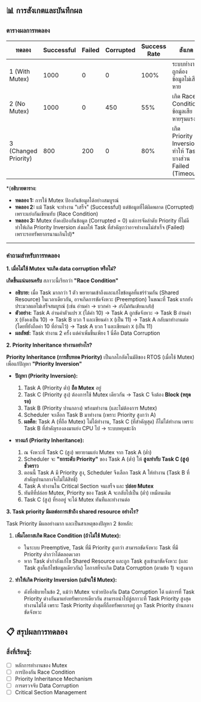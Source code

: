 ## 📊 การสังเกตและบันทึกผล

### ตารางผลการทดลอง

| ทดลอง | Successful | Failed | Corrupted | Success Rate | สังเกต |
|-------|------------|--------|-----------|-------------|---------|
| 1 (With Mutex) | 1000 | 0 | 0 | 100% | ระบบทำงานถูกต้อง ข้อมูลไม่เสียหาย |
| 2 (No Mutex) | 1000 | 0 | 450 | 55% | เกิด Race Condition ข้อมูลเสียหายรุนแรง |
| 3 (Changed Priority) | 800 | 200 | 0 | 80% | เกิด Priority Inversion ทำให้ Task บางส่วน Failed (Timeout) |

*(**อธิบายตาราง:**
* **ทดลอง 1:** การใช้ Mutex ป้องกันข้อมูลได้อย่างสมบูรณ์
* **ทดลอง 2:** แม้ Task จะทำงาน "เสร็จ" (Successful) แต่ข้อมูลที่ได้ผิดพลาด (Corrupted) เพราะแย่งกันเขียนทับ (Race Condition)
* **ทดลอง 3:** Mutex ยังคงป้องกันข้อมูล (Corrupted = 0) แต่การจัดลำดับ Priority ที่ไม่ดี ทำให้เกิด Priority Inversion ส่งผลให้ Task ที่สำคัญกว่าอาจทำงานไม่สำเร็จ (Failed) เพราะรอทรัพยากรนานเกินไป)*

---

### คำถามสำหรับการทดลอง

**1. เมื่อไม่ใช้ Mutex จะเกิด data corruption หรือไม่?**

**เกิดขึ้นแน่นอนครับ** สภาวะนี้เรียกว่า **"Race Condition"**

* **อธิบาย:** เมื่อ Task มากกว่า 1 ตัว พยายามเข้าถึงและแก้ไขข้อมูลที่แชร์ร่วมกัน (Shared Resource) ในเวลาเดียวกัน, อาจเกิดการขัดจังหวะ (Preemption) ในขณะที่ Task แรกยังประมวลผลไม่เสร็จสมบูรณ์ (เช่น อ่านค่า -> บวกค่า -> *ยังไม่ทันเขียนกลับ*)
* **ตัวอย่าง:** Task A อ่านค่าตัวแปร `X` (ได้ค่า 10) -> Task A ถูกขัดจังหวะ -> Task B อ่านค่า `X` (ยังคงเป็น 10) -> Task B บวก 1 และเขียนค่า `X` (เป็น 11) -> Task A กลับมาทำงานต่อ (โดยที่ยังถือค่า 10 ที่อ่านไว้) -> Task A บวก 1 และเขียนค่า `X` (เป็น 11)
* **ผลลัพธ์:** Task ทำงาน 2 ครั้ง แต่ค่าเพิ่มขึ้นเพียง 1 นี่คือ Data Corruption

**2. Priority Inheritance ทำงานอย่างไร?**

**Priority Inheritance (การสืบทอด Priority)** เป็นกลไกอัตโนมัติของ RTOS (เมื่อใช้ Mutex) เพื่อแก้ปัญหา **"Priority Inversion"**

* **ปัญหา (Priority Inversion):**
    1.  Task A (Priority ต่ำ) **ถือ Mutex** อยู่
    2.  Task C (Priority สูง) ต้องการใช้ Mutex เดียวกัน -> Task C จึงต้อง **Block (หยุดรอ)**
    3.  Task B (Priority ปานกลาง) พร้อมทำงาน (และไม่ต้องการ Mutex)
    4.  Scheduler จะเลือก Task B มาทำงาน (เพราะ Priority สูงกว่า A)
    5.  **ผลคือ:** Task A (ที่ถือ Mutex) ไม่ได้ทำงาน, Task C (ที่สำคัญสุด) ก็ไม่ได้ทำงาน เพราะ Task B ที่สำคัญรองลงมาแย่ง CPU ไป -> ระบบหยุดชะงัก

* **ทางแก้ (Priority Inheritance):**
    1.  ณ จังหวะที่ Task C (สูง) พยายามแย่ง Mutex จาก Task A (ต่ำ)
    2.  Scheduler จะ **"ยกระดับ Priority"** ของ Task A (ต่ำ) ให้ **สูงเท่ากับ Task C (สูง) ชั่วคราว**
    3.  ตอนนี้ Task A มี Priority สูง, Scheduler จึงเลือก Task A ให้ทำงาน (Task B ที่สำคัญปานกลางจึงไม่ได้สิทธิ์)
    4.  Task A ทำงานใน Critical Section จนเสร็จ และ **ปล่อย Mutex**
    5.  ทันทีที่ปล่อย Mutex, Priority ของ Task A จะกลับไปเป็น (ต่ำ) เหมือนเดิม
    6.  Task C (สูง) ที่รออยู่ จะได้ Mutex ทันทีและทำงานต่อ

**3. Task priority มีผลต่อการเข้าถึง shared resource อย่างไร?**

Task Priority มีผลอย่างมาก และเป็นสาเหตุของปัญหา 2 ข้อหลัก:

1.  **เพิ่มโอกาสเกิด Race Condition (ถ้าไม่ใช้ Mutex):**
    * ในระบบ Preemptive, Task ที่มี Priority สูงกว่า สามารถขัดจังหวะ Task ที่มี Priority ต่ำกว่าได้ตลอดเวลา
    * หาก Task ต่ำกำลังแก้ไข Shared Resource และถูก Task สูงเข้ามาขัดจังหวะ (และ Task สูงก็แก้ไขข้อมูลเดียวกัน) โอกาสที่จะเกิด Data Corruption (ตามข้อ 1) จะสูงมาก

2.  **ทำให้เกิด Priority Inversion (แม้จะใช้ Mutex):**
    * ดังที่อธิบายในข้อ 2, แม้ว่า Mutex จะช่วยป้องกัน Data Corruption ได้ แต่การที่ Task Priority ต่างกันมาแย่งทรัพยากรเดียวกัน สามารถนำไปสู่สภาวะที่ Task Priority สูงสุด ทำงานไม่ได้ เพราะ Task Priority ต่ำสุดที่ถือทรัพยากรอยู่ ถูก Task Priority ปานกลางขัดจังหวะ

## 📋 สรุปผลการทดลอง

### สิ่งที่เรียนรู้:
- [ ] หลักการทำงานของ Mutex
- [ ] การป้องกัน Race Condition
- [ ] Priority Inheritance Mechanism
- [ ] การตรวจจับ Data Corruption
- [ ] Critical Section Management
